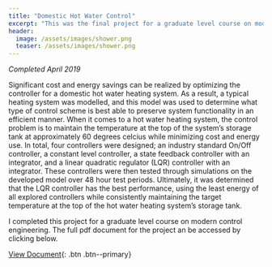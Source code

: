 ```yaml
---
title: "Domestic Hot Water Control"
excerpt: "This was the final project for a graduate level course on modern control engineering."
header:
  image: /assets/images/shower.png
  teaser: /assets/images/shower.png
---
```

*Completed April 2019*

Significant cost and energy savings can be realized by optimizing the controller for a domestic hot water heating system. As a result, a typical heating system was modelled, and this model was used to determine what type of control scheme is best able to preserve system functionality in an efficient manner. When it comes to a hot water heating system, the control problem is to maintain the temperature at the top of the system’s storage tank at approximately 60 degrees celcius while minimizing cost and energy use. In total, four controllers were designed; an industry standard On/Off controller, a constant level controller, a state feedback controller with an integrator, and a linear quadratic regulator (LQR) controller with an integrator. These controllers were then tested through simulations on the developed model over 48 hour test periods. Ultimately, it was determined that the LQR controller has the best performance, using the least energy of all explored controllers while consistently maintaining the target temperature at the top of the hot water heating system’s storage tank.

I completed this project for a graduate level course on modern control engineering. The full pdf document for the project an be accessed by clicking below.

[View Document](/projects/JacobMorrison_DomesticHotWaterControl.pdf){: .btn .btn--primary}